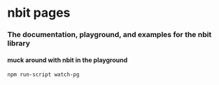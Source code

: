 nbit pages
==========

### The documentation, playground, and examples for the nbit library

#### muck around with nbit in the playground

    npm run-script watch-pg
